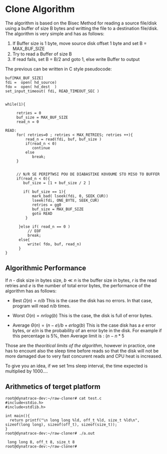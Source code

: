 # Clone Algorithm

The algorithm is based on the Bisec Method for reading a source file/disk using a buffer of size B bytes and writting the file to a destination file/disk.
The algorithm is very simple and has as follows:

1. If Buffer size is 1 byte, move source disk offset 1 byte and set B = MAX_BUF_SIZE
2. Try to  read a Buffer of size B 
4. If read fails, set B = B/2 and goto 1, else write Buffer to output

The previous can be written in C style pseudocode:
```
buf[MAX_BUF_SIZE]
fdi =  open( hd_source)
fdo =  open( hd_dest  )
set_input_timeout( fdi, READ_TIMEOUT_SEC )


while(1){

     retries = 0
     buf_size = MAX_BUF_SIZE
     read_n = 0
   
READ:    
     for( retries=0 ; retries < MAX_RETRIES; retries ++){
	     read_n = read(fdi, buf, buf_size )
		 if(read_n < 0)
	        continue
	     else
	        break;
     }
		 
		 
	 // N/R SE PERIPTWSI POU DE DIABASTIKE KOVOUME STO MISO TO BUFFER   
     if(read_n < 0){
		buf_size = [1 + buf_size / 2 ]
		    
        if( buf_size == 1){
            mark_bad( lseek(fdi, 0, SEEK_CUR))
			lseek(fdi, ONE_BYTE, SEEK_CUR)
			retries = gg0
			buf_size = MAX_BUF_SIZE
			goto READ
		 }
		 
	  }else if( read_n == 0 )
          // EOF
          break;
	  else{
          write( fdo, buf, read_n)
	  }	 
}
```
## Algorithmic Performance

If $n$ - disk size in bytes size,  $b\ll n$ is the buffer size in bytes, $r$ is the read retries and $e$ is the number of total error bytes,
the performance of the algorithm has as follows:

- Best     $\Omega(n)   = n/b$ This is the case the disk has no errors. In that case, program will read $n/b$ times. 


- Worst    $O(n) = nrlog(b)$ This is the case, the disk is full of error bytes.


- Average  $\Theta(n)   = (n-e)/b + erlog(b)$  This is the case disk has a $e$ error bytes, or $e/n$ is the probability of an error byte in the disk.
For example if this percentage is 5%, then Average limit is : $(n-n*5%)/b + n5%log(b)$

Those are the *theoritical limits of the algorithm*, however in practice, one has to encount also the sleep time before reads so that the disk
will not be more damaged due to very fast concurent reads and CPU heat is increased.

To give you an idea, if we set 1ms sleep interval, the time expected is multiplied by 1000....

## Arithmetics of terget platform
```
root@dynatrace-dev:~/raw-cloner# cat test.c
#include<stdio.h>
#include<stdlib.h>

int main(){
  return printf("\n long long %ld, off_t %ld, size_t %ld\n", sizeof(long long), sizeof(off_t), sizeof(size_t));
}
root@dynatrace-dev:~/raw-cloner# ./a.out

 long long 8, off_t 8, size_t 8
root@dynatrace-dev:~/raw-cloner#
```